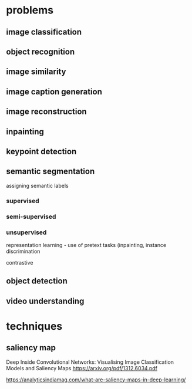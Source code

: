 
# problems

## image classification

## object recognition

## image similarity

## image caption generation

## image reconstruction

## inpainting

## keypoint detection

## semantic segmentation

assigning semantic labels

### supervised

### semi-supervised

### unsupervised

representation learning - use of pretext tasks (inpainting, instance discrimination

contrastive


## object detection

## video understanding

# techniques

## saliency map

Deep Inside Convolutional Networks: Visualising Image Classification Models and Saliency Maps
https://arxiv.org/pdf/1312.6034.pdf

https://analyticsindiamag.com/what-are-saliency-maps-in-deep-learning/
